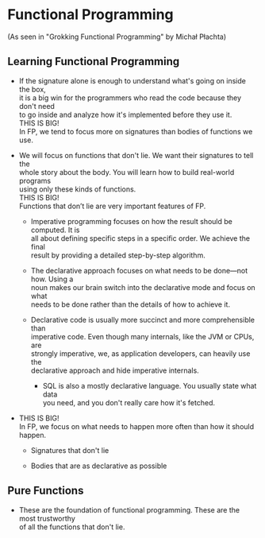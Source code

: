 # Functional Programming
(As seen in "Grokking Functional Programming" by Michał Płachta)

## Learning Functional Programming
* If the signature alone is enough to understand what's going on inside the box,\
  it is a big win for the programmers who read the code because they don't need\
  to go inside and analyze how it's implemented before they use it.\
  THIS IS BIG!\
  In FP, we tend to focus more on signatures than bodies of functions we use.

* We will focus on functions that don't lie. We want their signatures to tell the\
  whole story about the body. You will learn how to build real-world programs\
  using only these kinds of functions.\
  THIS IS BIG!\
  Functions that don’t lie are very important features of FP.

    * Imperative programming focuses on how the result should be computed. It is\
      all about defining specific steps in a specific order. We achieve the final\
      result by providing a detailed step-by-step algorithm.

    * The declarative approach focuses on what needs to be done—not how. Using a\
      noun makes our brain switch into the declarative mode and focus on what\
      needs to be done rather than the details of how to achieve it.

    * Declarative code is usually more succinct and more comprehensible than\
      imperative code. Even though many internals, like the JVM or CPUs, are\
      strongly imperative, we, as application developers, can heavily use the\
      declarative approach and hide imperative internals.

        * SQL is also a mostly declarative language. You usually state what data\
          you need, and you don't really care how it's fetched.

* THIS IS BIG!\
  In FP, we focus on what needs to happen more often than how it should happen.

    * Signatures that don't lie

    * Bodies that are as declarative as possible

## Pure Functions
* These are the foundation of functional programming. These are the most trustworthy\
  of all the functions that don't lie.

